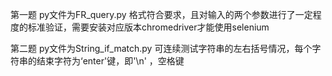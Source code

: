 第一题
py文件为FR_query.py 格式符合要求，且对输入的两个参数进行了一定程度的标准验证，需要安装对应版本chromedriver才能使用selenium

第二题
py文件为String_if_match.py 可连续测试字符串的左右括号情况，每个字符串的结束字符为‘enter'键，即'\n' ，空格键
